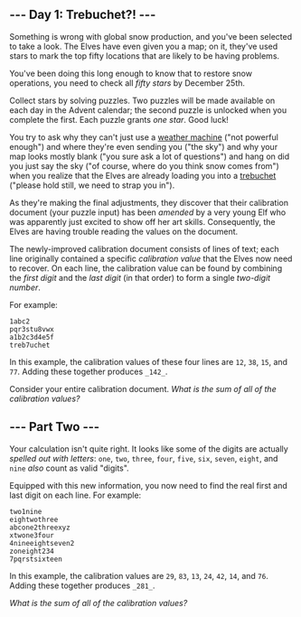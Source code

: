 
## --- Day 1: Trebuchet?! ---

Something is wrong with global snow production, and you've been selected to take a look. The Elves have even given you a map; on it, they've used stars to mark the top fifty locations that are likely to be having problems.

You've been doing this long enough to know that to restore snow operations, you need to check all  _fifty stars_  by December 25th.

Collect stars by solving puzzles. Two puzzles will be made available on each day in the Advent calendar; the second puzzle is unlocked when you complete the first. Each puzzle grants  _one star_. Good luck!

You try to ask why they can't just use a  [weather machine](https://adventofcode.com/2015/day/1)  ("not powerful enough") and where they're even sending you ("the sky") and why your map looks mostly blank ("you sure ask a lot of questions")  and  hang on did you just say the sky ("of course, where do you think snow comes from") when you realize that the Elves are already loading you into a  [trebuchet](https://en.wikipedia.org/wiki/Trebuchet)  ("please hold still, we need to strap you in").

As they're making the final adjustments, they discover that their calibration document (your puzzle input) has been  _amended_  by a very young Elf who was apparently just excited to show off her art skills. Consequently, the Elves are having trouble reading the values on the document.

The newly-improved calibration document consists of lines of text; each line originally contained a specific  _calibration value_  that the Elves now need to recover. On each line, the calibration value can be found by combining the  _first digit_  and the  _last digit_  (in that order) to form a single  _two-digit number_.

For example:

```
1abc2
pqr3stu8vwx
a1b2c3d4e5f
treb7uchet
```

In this example, the calibration values of these four lines are  `12`,  `38`,  `15`, and  `77`. Adding these together produces  `_142_`.

Consider your entire calibration document.  _What is the sum of all of the calibration values?_

## --- Part Two ---

Your calculation isn't quite right. It looks like some of the digits are actually  _spelled out with letters_:  `one`,  `two`,  `three`,  `four`,  `five`,  `six`,  `seven`,  `eight`, and  `nine`  _also_  count as valid "digits".

Equipped with this new information, you now need to find the real first and last digit on each line. For example:

```
two1nine
eightwothree
abcone2threexyz
xtwone3four
4nineeightseven2
zoneight234
7pqrstsixteen
```

In this example, the calibration values are  `29`,  `83`,  `13`,  `24`,  `42`,  `14`, and  `76`. Adding these together produces  `_281_`.

_What is the sum of all of the calibration values?_